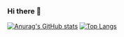 ### Hi there 👋

<!--
**abdullahalnoman8/abdullahalnoman8** is a ✨ _special_ ✨ repository because its `README.md` (this file) appears on your GitHub profile.


My primary expertise in Java Programming and Full-Stack Engineering. I have worked with Java Spring Framework, Spring Boot, Android Development, Flutter Development.
I worked for around 4 years in the industry. I have strong knowledge in Pattern-Oriented Software Architecture and Design, Data Science, Machine Learning, etc.


Here are some ideas to get you started:

- 🔭 I’m currently working on ...
- 🌱 I’m currently learning ...
- 👯 I’m looking to collaborate on ...
- 🤔 I’m looking for help with ...
- 💬 Ask me about ...
- 📫 How to reach me: ...
- 😄 Pronouns: ...
- ⚡ Fun fact: ...
-->

[![Anurag's GitHub stats](https://github-readme-stats.vercel.app/api?username=abdullahalnoman8)](https://github.com/anuraghazra/github-readme-stats)
[![Top Langs](https://github-readme-stats.vercel.app/api/top-langs/?username=abdullahalnoman8&layout=compact)](http://isradeleon.com/github-portfolio.html?user=abdullahalnoman8)

